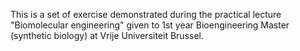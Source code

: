 This is a set of exercise demonstrated during the practical lecture "Biomolecular engineering" given to 1st year Bioengineering Master (synthetic biology) at Vrije Universiteit Brussel.
